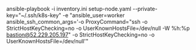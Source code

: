 ansible-playbook -i inventory.ini setup-node.yaml --private-key="~/.ssh/k8s-key" -e "ansible_user=worker ansible_ssh_common_args='-o ProxyCommand=\"ssh -o StrictHostKeyChecking=no -o UserKnownHostsFile=/dev/null -W %h:%p bastion@52.229.205.197\" -o StrictHostKeyChecking=no -o UserKnownHostsFile=/dev/null'"
